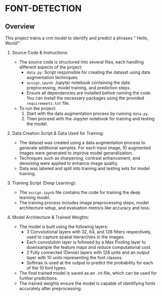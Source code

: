 # FONT-DETECTION

## Overview
This project trains a cnn model to identify and predict a phrases " Hello, World!".

1. Source Code & Instructions:
   - The source code is structured into several files, each handling different aspects of the project:
     - `data.py`: Script responsible for creating the dataset using data augmentation techniques.
     - `assign.ipynb`: Jupyter notebook containing the data preprocessing, model training, and prediction steps.
     - Ensure all dependencies are installed before running the code. You can install the necessary packages using the provided `requirements.txt` file.
   - To run the project:
     1. Start with the data augmentation process by running `data.py`.
     2. Then proceed with the Jupyter notebook for training and testing the model.

2. Data Creation Script & Data Used for Training:
   - The dataset was created using a data augmentation process to generate additional samples. For each input image, 10 augmented images were generated to improve model generalization.
   - Techniques such as sharpening, contrast enhancement, and denoising were applied to enhance image quality.
   - Data was labeled and split into training and testing sets for model training.

3. Training Script (Deep Learning):
   - The `assign.ipynb` file contains the code for training the deep learning model.
   - The training process includes image preprocessing steps, model architecture setup, and evaluation metrics like accuracy and loss.

4. Model Architecture & Trained Weights:
   - The model is built using the following layers:
     - 3 Convolutional layers with 32, 64, and 128 filters respectively, used to capture spatial hierarchies in the images.
     - Each convolution layer is followed by a Max Pooling layer to downsample the feature maps and reduce computational cost.
     - 2 Fully connected (Dense) layers with 128 units and an output layer with 10 units representing the font classes.
     - Softmax is used at the output to predict the probability for each of the 10 font types.
   - The final trained model is saved as an `.h5` file, which can be used for further predictions.
   - The trained weights ensure the model is capable of identifying fonts accurately after preprocessing.

